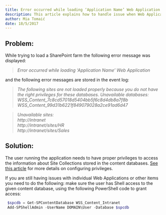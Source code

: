 ```yaml
---
title: Error occurred while loading ‘Application Name’ Web Application
description: This article explains how to handle issue when Web Application load is not working properly.
author: Mia Tomaić
date: 18/5/2017
---
```


## Problem:
While trying to load a SharePoint farm the following error message was displayed:

> *Error occurred while loading ‘Application Name’ Web Application*

and the following error messages are stored in the event log:

> *The following sites are not loaded properly because you do not have the right privileges for these databases.*
*Unavailable databases:*   
*WSS_Content_7c8cd57018d5404bb5f6c8d4db8a7f8b*  
*WSS_Content_99d31b6221f849079028a2ce91ad6d47*  

> *Unavailable sites:*  
 *http://intranet*  
 *http://intranet/sites/HR*  
 *http://intranet/sites/Sales*

## Solution:
The user running the application needs to have proper privileges to access the information about Site Collections stored in the content databases. [See this article](#internal/requirements/user-permission-requirements) for more details on configuring privileges.

If you are still having issues with individual Web Applications or other items you need to do the following:
make sure the user has Shell access to the given content database, using the following PowerShell code to grant access:
```powershell
 $spcdb = Get-SPContentDatabase WSS_Content_Intranet
 Add-SPShellAdmin -UserName DOMAIN\User -Database $spcdb
```